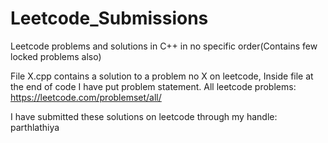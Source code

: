 # Leetcode_Submissions
Leetcode problems and solutions in C++ in no specific order(Contains few locked problems also)

File X.cpp contains a solution to a problem no X on leetcode, Inside file at the end of code I have put problem statement. 
All leetcode problems: https://leetcode.com/problemset/all/

I have submitted these solutions on leetcode through my handle: parthlathiya
